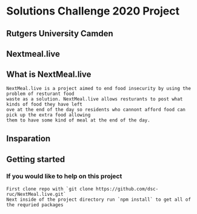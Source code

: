 # Solutions Challenge 2020 Project
## Rutgers University Camden
## Nextmeal.live

## What is NextMeal.live
    NextMeal.live is a project aimed to end food insecurity by using the problem of resturant food
    waste as a solution. NextMeal.live allows resturants to post what kinds of food they have left
    ove at the end of the day so residents who cannont afford food can pick up the extra food allowing
    them to have some kind of meal at the end of the day.

## Insparation

## Getting started
### If you would like to help on this project
    First clone repo with `git clone https://github.com/dsc-ruc/NextMeal.live.git`
    Next inside of the project directory run `npm install` to get all of the requried packages


